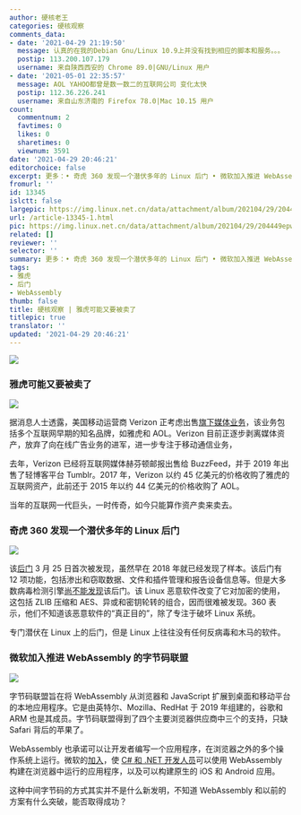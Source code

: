 ```yaml
---
author: 硬核老王
categories: 硬核观察
comments_data:
- date: '2021-04-29 21:19:50'
  message: 认真的在我的Debian Gnu/Linux 10.9上并没有找到相应的脚本和服务。。。
  postip: 113.200.107.179
  username: 来自陕西西安的 Chrome 89.0|GNU/Linux 用户
- date: '2021-05-01 22:35:57'
  message: AOL YAHOO都曾是数一数二的互联网公司 变化太快
  postip: 112.36.226.241
  username: 来自山东济南的 Firefox 78.0|Mac 10.15 用户
count:
  commentnum: 2
  favtimes: 0
  likes: 0
  sharetimes: 0
  viewnum: 3591
date: '2021-04-29 20:46:21'
editorchoice: false
excerpt: 更多：• 奇虎 360 发现一个潜伏多年的 Linux 后门 • 微软加入推进 WebAssembly 的字节码联盟
fromurl: ''
id: 13345
islctt: false
largepic: https://img.linux.net.cn/data/attachment/album/202104/29/204449epwwwfgrpphwpipu.jpg
url: /article-13345-1.html
pic: https://img.linux.net.cn/data/attachment/album/202104/29/204449epwwwfgrpphwpipu.jpg.thumb.jpg
related: []
reviewer: ''
selector: ''
summary: 更多：• 奇虎 360 发现一个潜伏多年的 Linux 后门 • 微软加入推进 WebAssembly 的字节码联盟
tags:
- 雅虎
- 后门
- WebAssembly
thumb: false
title: 硬核观察 | 雅虎可能又要被卖了
titlepic: true
translator: ''
updated: '2021-04-29 20:46:21'
---
```


![](https://img.linux.net.cn/data/attachment/album/202104/29/204449epwwwfgrpphwpipu.jpg)


### 雅虎可能又要被卖了


![](https://img.linux.net.cn/data/attachment/album/202104/29/204501oanzwaxmyeexxzm5.jpg)


据消息人士透露，美国移动运营商 Verizon 正考虑出售[旗下媒体业务](https://deadline.com/2021/04/verizon-media-assets-yahoo-aol-buzzfeed-huffpost-1234746126/)，该业务包括多个互联网早期的知名品牌，如雅虎和 AOL。Verizon 目前正逐步剥离媒体资产，放弃了向在线广告业务的进军，进一步专注于移动通信业务，


去年，Verizon 已经将互联网媒体赫芬顿邮报出售给 BuzzFeed，并于 2019 年出售了轻博客平台 Tumblr。2017 年，Verizon 以约 45 亿美元的价格收购了雅虎的互联网资产，此前还于 2015 年以约 44 亿美元的价格收购了 AOL。


当年的互联网一代巨头，一时传奇，如今只能算作资产卖来卖去。 


### 奇虎 360 发现一个潜伏多年的 Linux 后门


![](https://img.linux.net.cn/data/attachment/album/202104/29/204521q3lkfuo12kk3xkvt.jpg)


该[后门](https://blog.netlab.360.com/stealth_rotajakiro_backdoor_en/) 3 月 25 日首次被发现，虽然早在 2018 年就已经发现了样本。该后门有 12 项功能，包括渗出和窃取数据、文件和插件管理和报告设备信息等。但是大多数病毒检测引擎[尚不能发现](https://www.zdnet.com/article/rotajakiro-a-linux-backdoor-that-has-flown-under-the-radar-for-years/)该后门。该 Linux 恶意软件改变了它对加密的使用，这包括 ZLIB 压缩和 AES、异或和密钥轮转的组合，因而很难被发现。360 表示，他们不知道该恶意软件的“真正目的”，除了专注于破坏 Linux 系统。


专门潜伏在 Linux 上的后门，但是 Linux 上往往没有任何反病毒和木马的软件。


### 微软加入推进 WebAssembly 的字节码联盟


![](https://img.linux.net.cn/data/attachment/album/202104/29/204547nnofmu4omu9oxr96.jpg)


字节码联盟旨在将 WebAssembly 从浏览器和 JavaScript 扩展到桌面和移动平台的本地应用程序。它是由英特尔、Mozilla、RedHat 于 2019 年组建的，谷歌和 ARM 也是其成员。字节码联盟得到了四个主要浏览器供应商中三个的支持，只缺 Safari 背后的苹果了。


WebAssembly 也承诺可以让开发者编写一个应用程序，在浏览器之外的多个操作系统上运行。微软的[加入](https://www.zdnet.com/article/microsoft-google-back-bytecode-alliance-to-move-webassembly-beyond-the-browser/)，使 [C# 和 .NET 开发人员](https://www.zdnet.com/article/microsoft-heres-programming-language-c-9-preview-for-net-plus-full-blazor-webassembly/)可以使用 WebAssembly 构建在浏览器中运行的应用程序，以及可以构建原生的 iOS 和 Android 应用。


这种中间字节码的方式其实并不是什么新发明，不知道 WebAssembly 和以前的方案有什么突破，能否取得成功？